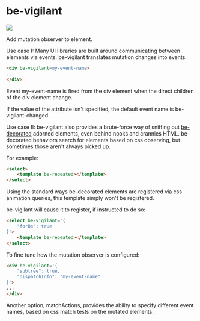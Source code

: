 # be-vigilant

<a href="https://nodei.co/npm/be-vigilant/"><img src="https://nodei.co/npm/be-vigilant.png"></a>

Add mutation observer to element.

Use case I:  Many UI libraries are built around communicating between elements via events.  be-vigilant translates mutation changes into events.

```html
<div be-vigilant=my-event-name>
...
</div>
```

Event my-event-name is fired from the div element when the direct children of the div element change.

If the value of the attribute isn't specified, the default event name is be-vigilant-changed.

Use case II:  be-vigilant also provides a brute-force way of sniffing out [be-decorated](https://github.com/bahrus/be-decorated) adorned elements, even behind nooks and crannies HTML.  be-decorated behaviors search for elements based on css observing, but sometimes those aren't always picked up.

For example:

```html
<select>
    <template be-repeated></template>
</select>
```

Using the standard ways be-decorated elements are registered via css animation queries, this template simply won't be registered.

be-vigilant will cause it to register, if instructed to do so:

```html
<select be-vigilant='{
    "forBs": true
}'>
    <template be-repeated></template>
</select>
```

To fine tune how the mutation observer is configured:

```html
<div be-vigilant='{
    "subtree": true,
    "dispatchInfo": "my-event-name"
}'>
...
</div>
```

Another option, matchActions, provides the ability to specify different event names, based on css match tests on the mutated elements.

